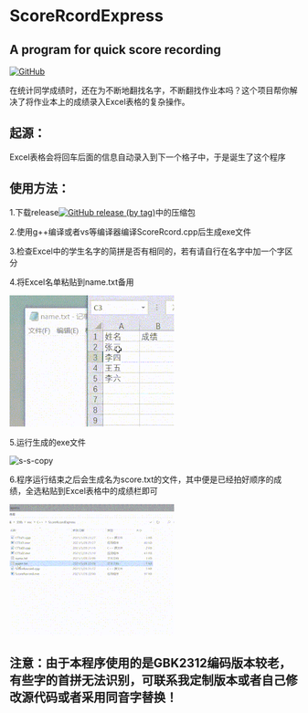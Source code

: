 # ScoreRcordExpress
## A program for quick score recording

 [![GitHub](https://img.shields.io/github/license/MacKenia/ScoreRcordExpress)](https://github.com/MacKenia/ScoreRcordExpress/blob/main/LICENSE)

在统计同学成绩时，还在为不断地翻找名字，不断翻找作业本吗？这个项目帮你解决了将作业本上的成绩录入Excel表格的复杂操作。

## 起源：

Excel表格会将回车后面的信息自动录入到下一个格子中，于是诞生了这个程序

## 使用方法：

1.下载release[![GitHub release (by tag)](https://img.shields.io/github/downloads/MacKenia/ScoreRcordExpress/1.0/total?color=%23&label=Donwload%20V2)](https://github.com/MacKenia/ScoreRcordExpress/releases/download/1.1/ScoreRcordExpress.zip)中的压缩包

2.使用g++编译或者vs等编译器编译ScoreRcord.cpp后生成exe文件

3.检查Excel中的学生名字的简拼是否有相同的，若有请自行在名字中加一个字区分

4.将Excel名单粘贴到name.txt备用

![s-s-copy](https://github.com/MacKenia/ScoreRcordExpress/blob/main/img/s-copy.gif)

5.运行生成的exe文件

![s-s-copy](https://github.com/MacKenia/ScoreRcordExpress/blob/main/img/s-input.gif)

6.程序运行结束之后会生成名为score.txt的文件，其中便是已经拍好顺序的成绩，全选粘贴到Excel表格中的成绩栏即可

![s-s-copy](https://github.com/MacKenia/ScoreRcordExpress/blob/main/img/s-paste.gif)

## 注意：由于本程序使用的是GBK2312编码版本较老，有些字的首拼无法识别，可联系我定制版本或者自己修改源代码或者采用同音字替换！
